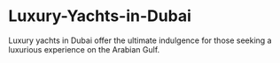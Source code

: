 # Luxury-Yachts-in-Dubai
Luxury yachts in Dubai offer the ultimate indulgence for those seeking a luxurious experience on the Arabian Gulf.
